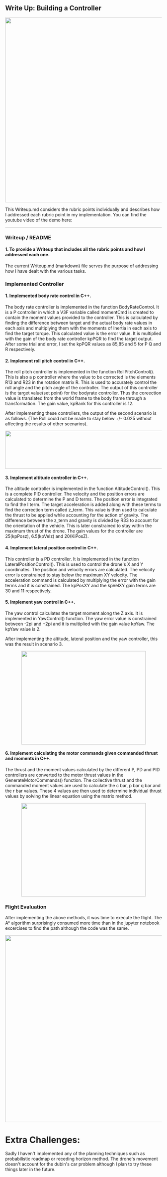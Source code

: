 ## Write Up: Building a Controller

<p align="center">
   
  <img width="805" height="593" src="https://user-images.githubusercontent.com/34810513/81973969-85803000-9642-11ea-8052-366fd05f53c1.gif">
  
</p>
This Writeup.md considers the rubric points individually and describes how I addressed each rubric point in my implementation.  
You can find the youtube video of the demo here:

---
### Writeup / README

#### 1. To provide a Writeup that includes all the rubric points and how I addressed each one.  

The current Writeup.md (markdown) file serves the purpose of addressing how I have dealt with the various tasks.

### Implemented Controller

#### 1. Implemented body rate control in C++.

The body rate controller is implemented in the function BodyRateControl. It is a P controller in which a V3F variable called momentCmd is created to contain the moment values provided to the controller. This is calculated by finding the difference between target and the actual body rate values in each axis and multiplying them with the moments of Inertia in each axis to find the target torque. This calculated value is the error value. It is multiplied with the gain of the body rate controller kpPQR to find the target output. After some trial and error, I set the kpPQR values as 85,85 and 5 for P Q and R respectively.

#### 2. Implement roll pitch control in C++.

The roll pitch controller is implemented in the function RollPitchControl(). This is also a p controller where the value to be corrected is the elements R13 and R23 in the rotation matrix R. This is used to accurately control the roll angle and the pitch angle of the controller. The output of this controller is the target value(set point) for the bodyrate controller. Thus the coreection value is translated from the world frame to the body frame through a transformation. The gain value, kpBank for this controller is 12.

After implementing these controllers, the output of the second scenario is as follows. (The Roll could not be made to stay below +/- 0.025 without affecting the results of other scenarios).
<p align="center">
   
  <img width="817" height="122" src="https://user-images.githubusercontent.com/34810513/81974048-a183d180-9642-11ea-9b88-7b85aaf5b78b.gif">
  
</p>

#### 3. Implement altitude controller in C++.
The altitude controller is implemented in the function AltitudeControl(). This is a complete PID controller. The velocity and the position errors are calculated to determine the P and D terms. The position error is integrated to find the I term. The target acceleration is added along with these terms to find the correction term called z_term. This value is then used to calculate the thrust to be applied while accounting for the action of gravity. The difference between the z_term and gravity is divided by R33 to account for the orientation of the vehicle. This is later constrained to stay within the maximum thrust of the drone. The gain values for the controller are 25(kpPosz), 6.5(kpVelz) and 20(KiPosZ).

#### 4. Implement lateral position control in C++.
This controller is a PD controller. It is implemented in the function LateralPositionControl(). This is used to control the drone's X and Y coordinates. The position and velocity errors are calculated. The velocity error is constrained to stay below the maximum XY velocity. The acceleration command is calculated by multiplying the error with the gain terms and it is constrained. The kpPosXY and the kpVelXY gain terms are 30 and 11 respectively.

#### 5. Implement yaw control in C++.
The yaw control calculates the target moment along the Z axis. It is implemented in YawControl() function. The yaw error value is constrained between -2pi and +2pi and it is multiplied with the gain value kpYaw. The kpYaw value is 2.
   
After implementing the altitude, lateral position and the yaw controller, this was the result in scenario 3.

<p align="center">
   
<img width="400" height="300" src="https://user-images.githubusercontent.com/34810513/81974768-a5642380-9643-11ea-8267-160a21080efa.gif">
  
</p>

#### 6. Implement calculating the motor commands given commanded thrust and moments in C++.
The thrust and the moment values calculated by the different P, PD and PID controllers are converted to the motor thrust values in the GenerateMotorCommands() function. The collective thrust and the commanded moment values are used to calculate the c bar, p bar q bar and the r bar values. These 4 values are then used to determine individual thrust values by solving the linear equation using the matrix method.

<p align="center">
   
<img width="400" height="300" src="https://user-images.githubusercontent.com/34810513/81975038-14da1300-9644-11ea-86d8-599d1c5f3139.gif">
  
</p>

### Flight Evaluation

After implementing the above methods, it was time to execute the flight. The A* algorithm surprisingly consumed more time than in the jupyter notebook excercises to find the path although the code was the same. 

<p align="center">
   
  <img width="800" height="600" src="https://user-images.githubusercontent.com/34810513/81974890-d5132b80-9643-11ea-9cea-478a55e0521b.gif">
  
</p>
  
# Extra Challenges:

Sadly I haven't implemented any of the planning techniques such as probabilistic roadmap or receding horizon method. The drone's movement doesn't account for the dubin's car problem although I plan to try these things later in the future.


